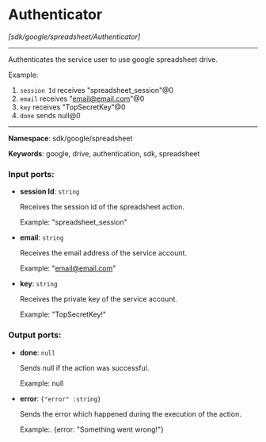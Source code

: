 # Authenticator

_[sdk/google/spreadsheet/Authenticator]_

---

Authenticates the service user to use google spreadsheet drive.

Example:
1. `session Id` receives "spreadsheet_session"@0 
2. `email` receives  "email@email.com"@0
3. `key` receives "TopSecretKey"@0
4. `done` sends null@0 

---

__Namespace__: sdk/google/spreadsheet

__Keywords__: google, drive, authentication, sdk, spreadsheet

### Input ports:

* __session Id__: ` string `

    Receives the session id of the spreadsheet action.
    
    Example: 
    "spreadsheet_session"


* __email__: ` string `

    Receives the email address of the service account.
    
    Example: 
    "email@email.com"


* __key__: ` string `

    Receives the private key of the service account.
    
    Example: 
    "TopSecretKey!"

### Output ports:

* __done__: ` null `

    Sends null if the action was successful.
    
    Example:
    null


* __error__: ` {"error" :string} `

    Sends the error which happened during the execution of the action.
    
    Example:.
    {error: "Something went wrong!"}

